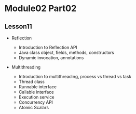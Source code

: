 # Module02 Part02

## Lesson11

- Reflection
    - Introduction to Reflection API
    - Java class object, fields, methods, constructors
    - Dynamic invocation, annotations

- Multithreading
    - Introduction to multithreading, process vs thread vs task
    - Thread class
    - Runnable interface
    - Callable interface
    - Execution service
    - Concurrency API
    - Atomic Scalars
